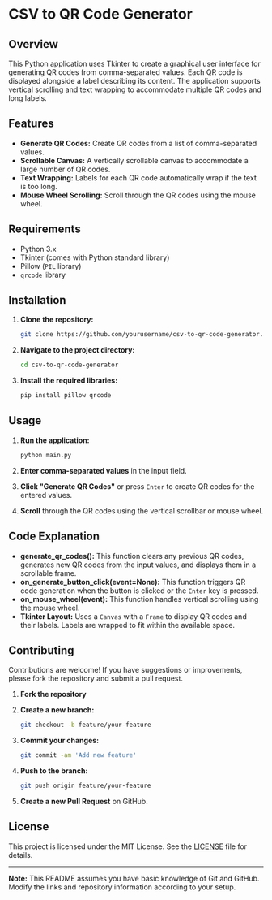 # CSV to QR Code Generator

## Overview

This Python application uses Tkinter to create a graphical user interface for generating QR codes from comma-separated values. Each QR code is displayed alongside a label describing its content. The application supports vertical scrolling and text wrapping to accommodate multiple QR codes and long labels.

## Features

- **Generate QR Codes:** Create QR codes from a list of comma-separated values.
- **Scrollable Canvas:** A vertically scrollable canvas to accommodate a large number of QR codes.
- **Text Wrapping:** Labels for each QR code automatically wrap if the text is too long.
- **Mouse Wheel Scrolling:** Scroll through the QR codes using the mouse wheel.

## Requirements

- Python 3.x
- Tkinter (comes with Python standard library)
- Pillow (`PIL` library)
- `qrcode` library

## Installation

1. **Clone the repository:**

    ```bash
    git clone https://github.com/yourusername/csv-to-qr-code-generator.git
    ```

2. **Navigate to the project directory:**

    ```bash
    cd csv-to-qr-code-generator
    ```

3. **Install the required libraries:**

    ```bash
    pip install pillow qrcode
    ```

## Usage

1. **Run the application:**

    ```bash
    python main.py
    ```

2. **Enter comma-separated values** in the input field.

3. **Click "Generate QR Codes"** or press `Enter` to create QR codes for the entered values.

4. **Scroll** through the QR codes using the vertical scrollbar or mouse wheel.

## Code Explanation

- **generate_qr_codes():** This function clears any previous QR codes, generates new QR codes from the input values, and displays them in a scrollable frame.
- **on_generate_button_click(event=None):** This function triggers QR code generation when the button is clicked or the `Enter` key is pressed.
- **on_mouse_wheel(event):** This function handles vertical scrolling using the mouse wheel.
- **Tkinter Layout:** Uses a `Canvas` with a `Frame` to display QR codes and their labels. Labels are wrapped to fit within the available space.

## Contributing

Contributions are welcome! If you have suggestions or improvements, please fork the repository and submit a pull request.

1. **Fork the repository**
2. **Create a new branch:**

    ```bash
    git checkout -b feature/your-feature
    ```

3. **Commit your changes:**

    ```bash
    git commit -am 'Add new feature'
    ```

4. **Push to the branch:**

    ```bash
    git push origin feature/your-feature
    ```

5. **Create a new Pull Request** on GitHub.

## License

This project is licensed under the MIT License. See the [LICENSE](LICENSE) file for details.

---

**Note:** This README assumes you have basic knowledge of Git and GitHub. Modify the links and repository information according to your setup.

